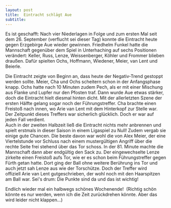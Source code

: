 ```yaml
---
layout: post
title:  Eintracht schlägt Aue
subtitle:  
---
```


Es ist geschafft: Nach vier Niederlagen in Folge und zum ersten Mal seit dem 26. September (verflucht sei dieser Tag) konnte die Eintracht heute gegen Erzgebirge Aue wieder gewinnen. Friedhelm Funkel hatte die Mannschaft gegenüber dem Spiel in Unterhaching auf sechs Positionen verändert: Keller, Russ, Lenze, Weissenberger, Köhler und Frommer blieben draußen. Dafür spielten Ochs, Hoffmann, Wiedener, Meier, van Lent und Beierle.

Die Eintracht zeigte von Beginn an, dass heute der Negativ-Trend gestoppt werden sollte. Meier, Cha und Ochs scheitern schon in der Anfangsphase knapp. Ochs hatte nach 10 Minuten zudem Pech, als er mit einer Mischung aus Flanke und Lupfer nur den Pfosten traf. Dann wurde Aue etwas stärker, doch die Eintracht hielt diesmal hinten dicht. Mit der allerletzten Szene der ersten Hälfte gelang sogar noch der Führungstreffer. Cha brachte einen Freistoß nach innen, wo Arie van Lent mit dem Hinterkopf zur Stelle war. Der Zeitpunkt dieses Treffers war sicherlich glücklich. Doch er war auf jeden Fall verdient.  
Auch in der zweiten Halbzeit ließ die Eintracht nichts mehr anbrennen und spielt erstmals in dieser Saison in einem Ligaspiel zu Null! Zudem vergab sie einige gute Chancen. Die beste davon war wohl die von Alex Meier, der eine Viertelstunde vor Schluss nach einem mustergültigen Angriff über die rechte Seite frei stehend über das Tor schoss. In der 81. Minute machte die Mannschaft dann aber endgültig den Sack zu. Der eingewechselte Lenze zirkelte einen Freistoß aufs Tor, wie er es schon beim Führungstreffer gegen Fürth getan hatte. Dort ging der Ball ohne weitere Berührung ins Tor und auch jetzt sah Lenze aus wie der Torschütze. Doch der Treffer wird offiziell Arie van Lent gutgeschrieben, der wohl noch mit den Haarspitzen am Ball war. Sei's drum: Die Punkte sind da und das ist wichtig!

Endlich wieder mal ein halbwegs schönes Wochenende!  (Richtig schön könnte es nur werden, wenn ich die Zeit zurückdrehen könnte. Aber das wird leider nicht klappen...)

